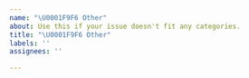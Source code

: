 ```yaml
---
name: "\U0001F9F6 Other"
about: Use this if your issue doesn't fit any categories.
title: "\U0001F9F6 Other"
labels: ''
assignees: ''

---
```



